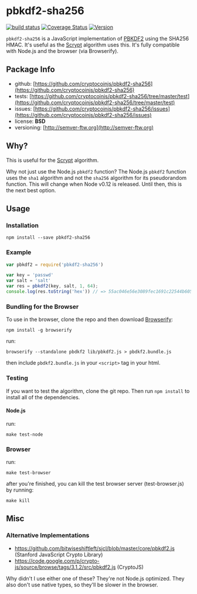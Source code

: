 pbkdf2-sha256
=============

[![build status](https://secure.travis-ci.org/cryptocoinjs/pbkdf2-sha256.png)](http://travis-ci.org/cryptocoinjs/pbkdf2-sha256)
[![Coverage Status](https://img.shields.io/coveralls/cryptocoinjs/pbkdf2-sha256.svg)](https://coveralls.io/r/cryptocoinjs/pbkdf2-sha256)
[![Version](http://img.shields.io/npm/v/pbkdf2-sha256.svg)](https://www.npmjs.org/package/pbkdf2-sha256)


`pbkdf2-sha256` is a JavaScript implementation of [PBKDF2](http://en.wikipedia.org/wiki/PBKDF2) using the SHA256 HMAC. It's useful as the [Scrypt](http://en.wikipedia.org/wiki/Scrypt) algorithm uses this.  It's fully compatible with Node.js and the browser (via Browserify).



Package Info
------------
- github: [https://github.com/cryptocoinjs/pbkdf2-sha256](https://github.com/cryptocoinjs/pbkdf2-sha256)
- tests: [https://github.com/cryptocoinjs/pbkdf2-sha256/tree/master/test](https://github.com/cryptocoinjs/pbkdf2-sha256/tree/master/test)
- issues: [https://github.com/cryptocoinjs/pbkdf2-sha256/issues](https://github.com/cryptocoinjs/pbkdf2-sha256/issues)
- license: **BSD**
- versioning: [http://semver-ftw.org](http://semver-ftw.org)



Why?
----

This is useful for the [Scrypt](http://en.wikipedia.org/wiki/Scrypt) algorithm.

Why not just use the Node.js `pbkdf2` function? The Node.js `pbkdf2` function uses the `sha1` algorithm and not the `sha256` algorithm for its pseudorandom function. This will change when Node v0.12 is released. Until then, this is the next best option.



Usage
-----

### Installation

    npm install --save pbkdf2-sha256

### Example

```js
var pbkdf2 = require('pbkdf2-sha256')

var key = 'passwd'
var salt = 'salt'
var res = pbkdf2(key, salt, 1, 64);
console.log(res.toString('hex')) // => 55ac046e56e3089fec1691c22544b605f94185216dde0465e68b9d57c20dacbc49ca9cccf179b645991664b39d77ef317c71b845b1e30bd509112041d3a19783
```

### Bundling for the Browser

To use in the browser, clone the repo and then download [Browserify](https://github.com/substack/node-browserify):

    npm install -g browserify

run:

    browserify --standalone pbdkf2 lib/pbkdf2.js > pbdkf2.bundle.js

then include `pbdkf2.bundle.js` in your `<script>` tag in your html. 


### Testing

If you want to test the algorithm, clone the git repo. Then run `npm install` to install all of the dependencies.

#### Node.js

run:

    make test-node

### Browser

run:

    make test-browser

after you're finished, you can kill the test browser server (test-browser.js) by running:

    make kill



Misc
----

### Alternative Implementations

- https://github.com/bitwiseshiftleft/sjcl/blob/master/core/pbkdf2.js (Stanford JavaScript Crypto Library)
- https://code.google.com/p/crypto-js/source/browse/tags/3.1.2/src/pbkdf2.js (CryptoJS)

Why didn't I use either one of these? They're not Node.js optimized. They also don't use native types, so they'll be slower in the browser.




